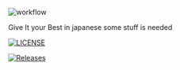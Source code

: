 ![workflow](https://github.com/KHiplyte/sem/actions/workflows/main.yml/badge.svg)

Give It your Best in japanese
some stuff is needed

[![LICENSE](https://img.shields.io/github/license/KHiplyte/sem.svg?style=flat-square)](https://github.com/KHiplyte/sem/blob/master/LICENSE)

[![Releases](https://img.shields.io/github/release/KHiplyte/sem/all.svg?style=flat-square)](https://github.com/KHiplyte/sem/releases)
